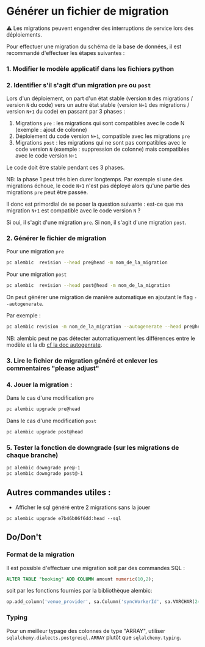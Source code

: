 # Générer un fichier de migration

⚠️ Les migrations peuvent engendrer des interruptions de service lors des déploiements.

Pour effectuer une migration du schéma de la base de données, il est recommandé d'effectuer les étapes suivantes :

### 1. Modifier le modèle applicatif dans les fichiers python

### 2. Identifier s'il s'agit d'un migration `pre` ou `post`

Lors d'un déploiement, on part d'un état stable (version `N` des migrations / version `N` du code) vers un autre état stable (version `N+1` des migrations / version `N+1` du code) en passant par 3 phases :

1. Migrations `pre` : les migrations qui sont compatibles avec le code N (exemple : ajout de colonne)
2. Déploiement du code version `N+1`, compatible avec les migrations `pre`
3. Migrations `post` : les migrations qui ne sont pas compatibles avec le code version `N` (exemple : suppression de colonne) mais compatibles avec le code version `N+1`

Le code doit être stable pendant ces 3 phases.

NB: la phase 1 peut très bien durer longtemps. Par exemple si une des migrations échoue, le code `N+1` n'est pas déployé alors qu'une partie des migrations `pre` peut être passée.

Il donc est primordial de se poser la question suivante : est-ce que ma migration `N+1` est compatible avec le code version `N` ?

Si oui, il s'agit d'une migration `pre`. Si non, il s'agit d'une migration `post`.

### 2. Générer le fichier de migration

Pour une migration `pre`

```bash
pc alembic  revision --head pre@head -m nom_de_la_migration
```

Pour une migration `post`

```bash
pc alembic  revision --head post@head -m nom_de_la_migration
```

On peut générer une migration de manière automatique en ajoutant le flag `--autogenerate`.

Par exemple :

```bash
pc alembic revision -m nom_de_la_migration --autogenerate --head pre@head
```

NB: alembic peut ne pas détecter automatiquement les différences entre le modèle et la db [cf la doc autogenrate](https://alembic.sqlalchemy.org/en/latest/autogenerate.html#what-does-autogenerate-detect-and-what-does-it-not-detect).

### 3. Lire le fichier de migration généré et enlever les commentaires "please adjust"

### 4. Jouer la migration :

Dans le cas d'une modification `pre`

```bash
pc alembic upgrade pre@head
```

Dans le cas d'une modification `post`

```bash
pc alembic upgrade post@head
```

### 5. Tester la fonction de downgrade (sur les migrations de chaque branche)

```bash
pc alembic downgrade pre@-1
pc alembic downgrade post@-1

```

## Autres commandes utiles :

- Afficher le sql généré entre 2 migrations sans la jouer

```
pc alembic upgrade e7b46b06f6dd:head --sql
```

## Do/Don't

### Format de la migration

Il est possible d'effectuer une migration soit par des commandes SQL :

```SQL
ALTER TABLE "booking" ADD COLUMN amount numeric(10,2);
```

soit par les fonctions fournies par la bibliothèque alembic:

```python
op.add_column('venue_provider', sa.Column('syncWorkerId', sa.VARCHAR(24), nullable=True))
```

### Typing

Pour un meilleur typage des colonnes de type "ARRAY", utiliser `sqlalchemy.dialects.postgresql.ARRAY` plutôt que `sqlalchemy.typing`.
